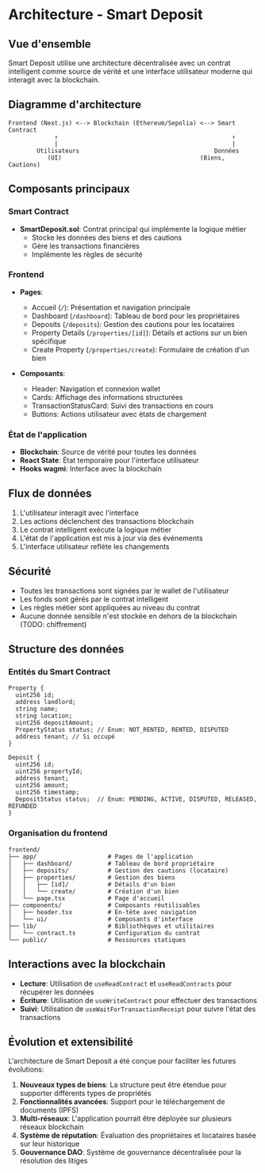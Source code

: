 # Architecture - Smart Deposit

## Vue d'ensemble
Smart Deposit utilise une architecture décentralisée avec un contrat intelligent comme source de vérité et une interface utilisateur moderne qui interagit avec la blockchain.

## Diagramme d'architecture
```
Frontend (Next.js) <--> Blockchain (Ethereum/Sepolia) <--> Smart Contract
             ↑                                                 ↑
             |                                                 |
        Utilisateurs                                      Données
           (UI)                                       (Biens, Cautions)
```

## Composants principaux

### Smart Contract
- **SmartDeposit.sol**: Contrat principal qui implémente la logique métier
  - Stocke les données des biens et des cautions
  - Gère les transactions financières
  - Implémente les règles de sécurité

### Frontend
- **Pages**:
  - Accueil (`/`): Présentation et navigation principale
  - Dashboard (`/dashboard`): Tableau de bord pour les propriétaires
  - Deposits (`/deposits`): Gestion des cautions pour les locataires
  - Property Details (`/properties/[id]`): Détails et actions sur un bien spécifique
  - Create Property (`/properties/create`): Formulaire de création d'un bien

- **Composants**:
  - Header: Navigation et connexion wallet
  - Cards: Affichage des informations structurées
  - TransactionStatusCard: Suivi des transactions en cours
  - Buttons: Actions utilisateur avec états de chargement

### État de l'application
- **Blockchain**: Source de vérité pour toutes les données
- **React State**: État temporaire pour l'interface utilisateur
- **Hooks wagmi**: Interface avec la blockchain

## Flux de données
1. L'utilisateur interagit avec l'interface
2. Les actions déclenchent des transactions blockchain
3. Le contrat intelligent exécute la logique métier
4. L'état de l'application est mis à jour via des événements
5. L'interface utilisateur reflète les changements

## Sécurité
- Toutes les transactions sont signées par le wallet de l'utilisateur
- Les fonds sont gérés par le contrat intelligent
- Les règles métier sont appliquées au niveau du contrat
- Aucune donnée sensible n'est stockée en dehors de la blockchain  (TODO: chiffrement)

## Structure des données

### Entités du Smart Contract
```
Property {
  uint256 id;
  address landlord;
  string name;
  string location;
  uint256 depositAmount;
  PropertyStatus status; // Enum: NOT_RENTED, RENTED, DISPUTED
  address tenant; // Si occupé
}

Deposit {
  uint256 id;
  uint256 propertyId;
  address tenant;
  uint256 amount;
  uint256 timestamp;
  DepositStatus status;  // Enum: PENDING, ACTIVE, DISPUTED, RELEASED, REFUNDED
}

```

### Organisation du frontend
```
frontend/
├── app/                    # Pages de l'application
│   ├── dashboard/          # Tableau de bord propriétaire
│   ├── deposits/           # Gestion des cautions (locataire)
│   ├── properties/         # Gestion des biens
│   │   ├── [id]/           # Détails d'un bien
│   │   └── create/         # Création d'un bien
│   └── page.tsx            # Page d'accueil
├── components/             # Composants réutilisables
│   ├── header.tsx          # En-tête avec navigation
│   └── ui/                 # Composants d'interface
├── lib/                    # Bibliothèques et utilitaires
│   └── contract.ts         # Configuration du contrat
└── public/                 # Ressources statiques
```

## Interactions avec la blockchain
- **Lecture**: Utilisation de `useReadContract` et `useReadContracts` pour récupérer les données
- **Écriture**: Utilisation de `useWriteContract` pour effectuer des transactions
- **Suivi**: Utilisation de `useWaitForTransactionReceipt` pour suivre l'état des transactions

## Évolution et extensibilité
L'architecture de Smart Deposit a été conçue pour faciliter les futures évolutions:

1. **Nouveaux types de biens**: La structure peut être étendue pour supporter différents types de propriétés
2. **Fonctionnalités avancées**: Support pour le téléchargement de documents (IPFS)
3. **Multi-réseaux**: L'application pourrait être déployée sur plusieurs réseaux blockchain
4. **Système de réputation**: Évaluation des propriétaires et locataires basée sur leur historique
5. **Gouvernance DAO**: Système de gouvernance décentralisée pour la résolution des litiges 